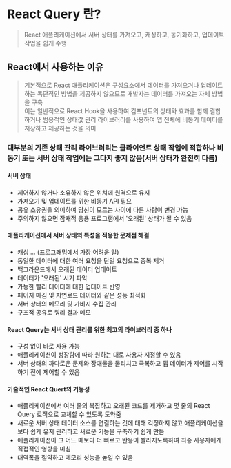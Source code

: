 # React Query 란?
> React 애플리케이션에서 서버 상태를 가져오고, 캐싱하고, 동기화하고, 업데이트 작업을 쉽게 수행

## React에서 사용하는 이유
> 기본적으로 React 애플리케이션은 구성요소에서 데이터를 가져오거나 업데이트하는 독단적인 방법을 제공하지 않으므로 개발자는 데이터를 가져오는 자체 방법을 구축  
이는 일반적으로 React Hook을 사용하여 컴포넌트의 상태와 효과를 함께 결합하거나 범용적인 상태값 관리 라이브러리를 사용하여 앱 전체에 비동기 데이터를 저장하고 제공하는 것을 의미

### 대부분의 기존 상태 관리 라이브러리는 클라이언트 상태 작업에 적합하나 비동기 또는 서버 상태 작업에는 그다지 좋지 않음(서버 상태가 완전히 다름)

#### 서버 상태
- 제어하지 않거나 소유하지 않은 위치에 원격으로 유지
- 가져오기 및 업데이트를 위한 비동기 API 필요
- 공유 소유권을 의미하며 당신이 모르는 사이에 다른 사람이 변경 가능
- 주의하지 않으면 잠재적 응용 프로그램에서 '오래된' 상태가 될 수 있음

#### 애플리케이션에서 서버 상태의 특성을 적용한 문제점 해결
- 캐싱 ... (프로그래밍에서 가장 어려운 일)
- 동일한 데이터에 대한 여러 요청을 단일 요청으로 중복 제거
- 백그라운드에서 오래된 데이터 업데이트
- 데이터가 '오래된' 시기 파악
- 가능한 빨리 데이터에 대한 업데이트 반영
- 페이지 매김 및 지연로드 데이터와 같은 성능 최적화
- 서버 상태의 메모리 및 가비지 수집 관리
- 구조적 공유로 쿼리 결과 메모

#### React Query는 서버 상태 관리를 위한 최고의 라이브러리 중 하나
- 구성 없이 바로 사용 가능
- 애플리케이션이 성장함에 따라 원하는 대로 사용자 지정할 수 있음
- 서버 상태의 까다로운 문제와 장애물을 물리치고 극복하고 앱 데이터가 제어를 시작하기 전에 제어할 수 있음

#### 기술적인 React Quert의 기능성
- 애플리케이션에서 여러 줄의 복잡하고 오래된 코드를 제거하고 몇 줄의 React Query 로직으로 교체할 수 있도록 도와줌
- 새로운 서버 상태 데이터 소스를 연결하는 것에 대해 걱정하지 않고 애플리케이션을 보다 쉽게 유지 관리하고 새로운 기능을 구축하기 쉽게 만듬
- 애플리케이션이 그 어느 때보다 더 빠르고 반응이 빨라지도록하여 최종 사용자에게 직접적인 영향을 미침
- 대역폭을 절약하고 메모리 성능을 높일 수 있음


